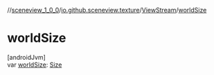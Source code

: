 //[sceneview_1_0_0](../../../index.md)/[io.github.sceneview.texture](../index.md)/[ViewStream](index.md)/[worldSize](world-size.md)

# worldSize

[androidJvm]\
var [worldSize](world-size.md): [Size](../../io.github.sceneview.math/index.md#1872733609%2FClasslikes%2F-602047187)
